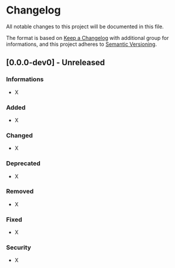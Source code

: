 # Changelog

All notable changes to this project will be documented in this file.

The format is based on [Keep a Changelog](https://keepachangelog.com/en/1.0.0/)
with additional group for informations,
and this project adheres to [Semantic Versioning](https://semver.org/spec/v2.0.0.html).

## [0.0.0-dev0] - Unreleased

### Informations

- X

### Added

- X

### Changed

- X

### Deprecated

- X

### Removed

- X

### Fixed

- X

### Security

- X
